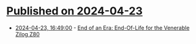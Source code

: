 # [Published on 2024-04-23](index.md)

* [2024-04-23, 16:49:00](https://soylentnews.org/article.pl?sid=24/04/22/129247&from=rss) - [End of an Era: End-Of-Life for the Venerable Zilog Z80](https://soylentnews.org/article.pl?sid=24/04/22/129247&from=rss)
